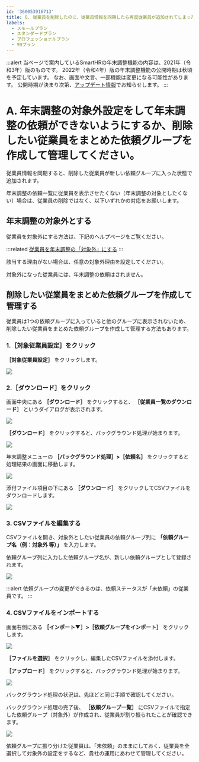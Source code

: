 ```yaml
---
id: '360053916713'
title: Q. 従業員を削除したのに、従業員情報を同期したら再度従業員が追加されてしまった場合は？
labels:
  - スモールプラン
  - スタンダードプラン
  - プロフェッショナルプラン
  - ¥0プラン
---
```

:::alert
当ページで案内しているSmartHRの年末調整機能の内容は、2021年（令和3年）版のものです。
2022年（令和4年）版の年末調整機能の公開時期は秋頃を予定しています。
なお、画面や文言、一部機能は変更になる可能性があります。
公開時期が決まり次第、[アップデート情報](https://smarthr.jp/update)でお知らせします。
:::

# A. 年末調整の対象外設定をして年末調整の依頼ができないようにするか、削除したい従業員をまとめた依頼グループを作成して管理してください。

従業員情報を同期すると、削除した従業員が新しい依頼グループに入った状態で追加されます。

年末調整の依頼一覧に従業員を表示させたくない（年末調整の対象としたくない）場合は、従業員の削除ではなく、以下いずれかの対応をお願いします。

## 年末調整の対象外とする

従業員を対象外にする方法は、下記のヘルプページをご覧ください。

:::related
[従業員を年末調整の「対象外」にする](https://knowledge.smarthr.jp/hc/ja/articles/360039790773)
:::

該当する理由がない場合は、任意の対象外理由を設定してください。

対象外になった従業員には、年末調整の依頼はされません。

## 削除したい従業員をまとめた依頼グループを作成して管理する

従業員は1つの依頼グループに入っていると他のグループに表示されないため、削除したい従業員をまとめた依頼グループを作成して管理する方法もあります。

### 1.［対象従業員設定］をクリック

 **［対象従業員設定］** をクリックします。

![](./00________SmartHR____________.png)

### 2.［ダウンロード］をクリック

画面中央にある **［ダウンロード］** をクリックすると、 **［従業員一覧のダウンロード］** というダイアログが表示されます。

![](./01________SmartHR____________.png)

 **［ダウンロード］** をクリックすると、バックグラウンド処理が始まります。

![](./02________SmartHR____________.png)

年末調整メニューの **［バックグラウンド処理］>［依頼名］** をクリックすると処理結果の画面に移動します。

![](./03________SmartHR____________.png)

添付ファイル項目の下にある **［ダウンロード］** をクリックしてCSVファイルをダウンロードします。

![](./04________SmartHR____________.png)

### 3\. CSVファイルを編集する

CSVファイルを開き、対象外としたい従業員の依頼グループ列に **「依頼グループ名（例：対象外 等）」** を入力します。

依頼グループ列に入力した依頼グループ名が、新しい依頼グループとして登録されます。

![](./_____________1_.png)

:::alert
依頼グループの変更ができるのは、依頼ステータスが「未依頼」の従業員です。
:::

### 4\. CSVファイルをインポートする

画面右側にある **［インポート▼］>［依頼グループをインポート］** をクリックします。

![](./05________SmartHR____________.png)

 **［ファイルを選択］** をクリックし、編集したCSVファイルを添付します。

 **［アップロード］** をクリックすると、バックグラウンド処理が始まります。

![](./06________SmartHR____________.png)

バックグラウンド処理の状況は、先ほどと同じ手順で確認してください。

バックグラウンド処理の完了後、 **［依頼グループ一覧］** にCSVファイルで指定した依頼グループ（対象外）が作成され、従業員が割り振られたことが確認できます。

![](./07________SmartHR____________.png)

依頼グループに振り分けた従業員は、「未依頼」のままにしておく、従業員を全選択して対象外の設定をするなど、貴社の運用にあわせて管理してください。
